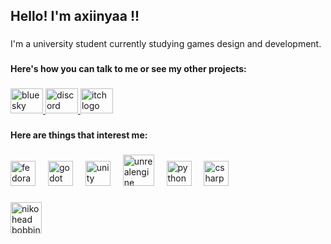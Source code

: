 <h2 align="left">Hello! I'm axiinyaa !!</h2>

###

<p align="left">I'm a university student currently studying games design and development.</p>

###

<h4 align="left">Here's how you can talk to me or see my other projects:</h4>

###

<div align="left">
  <a href="https://bsky.app/profile/axii.the-gay.cat" target="_blank">
    <img src="https://raw.githubusercontent.com/maurodesouza/profile-readme-generator/master/src/assets/icons/social/bluesky/default.svg" width="52" height="40" alt="bluesky logo"  />
  </a>
  <a href="https://discordlookup.com/user/302883948424462346" target="_blank">
    <img src="https://raw.githubusercontent.com/maurodesouza/profile-readme-generator/master/src/assets/icons/social/discord/default.svg" width="52" height="40" alt="discord logo"  />
  </a>
  <a href="https://axiinyaa.itch.io" target="_blank">
    <img src="https://raw.githubusercontent.com/maurodesouza/profile-readme-generator/master/src/assets/icons/social/itch/default.svg" width="52" height="40" alt="itch logo"  />
  </a>
</div>

###

<h4 align="left">Here are things that interest me:</h4>

###

<div align="left">
  <img src="https://cdn.jsdelivr.net/gh/devicons/devicon/icons/fedora/fedora-original.svg" height="40" alt="fedora logo"  />
  <img width="12" />
  <img src="https://cdn.jsdelivr.net/gh/devicons/devicon/icons/godot/godot-original.svg" height="40" alt="godot logo"  />
  <img width="12" />
  <img src="https://cdn.jsdelivr.net/gh/devicons/devicon/icons/unity/unity-original.svg" height="40" alt="unity logo"  />
  <img width="12" />
  <img src="https://cdn.jsdelivr.net/gh/devicons/devicon/icons/unrealengine/unrealengine-original.svg" width="50" height="50" alt="unrealengine logo"  />
  <img width="12" />
  <img src="https://cdn.jsdelivr.net/gh/devicons/devicon/icons/python/python-original.svg" height="40" alt="python logo"  />
  <img width="12" />
  <img src="https://cdn.jsdelivr.net/gh/devicons/devicon/icons/csharp/csharp-original.svg" height="40" alt="csharp logo"  />
</div>

###

<img src="https://img.itch.zone/aW1nLzIyMDgwNDEyLmdpZg==/original/PBvFfQ.gif" width="50" height="50" alt="niko head bobbing"  />
